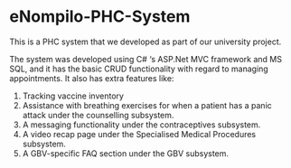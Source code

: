 # eNompilo-PHC-System
This is a PHC system that we developed as part of our university project.

The system  was developed using C# ‘s ASP.Net MVC framework and MS SQL, and it has the basic CRUD functionality with regard to managing appointments. It also has extra features like:

1. Tracking vaccine inventory
2. Assistance with breathing exercises for when a patient has a panic attack under the counselling subsystem.
3. A messaging functionality under the contraceptives subsystem.
4. A video recap page under the Specialised Medical Procedures subsystem.
5. A GBV-specific FAQ section under the GBV subsystem.
